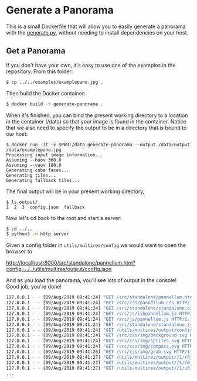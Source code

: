 # Generate a Panorama

This is a small Dockerfile that will allow you to easily generate a panorama
with the [generate.py](generate.py), without needing to install dependencies
on your host.

## Get a Panorama
If you don't have your own, it's easy to use one of the examples in the repository.
From this folder:

```bash
$ cp ../../examples/examplepano.jpg .
```

Then build the Docker container:

```bash
$ docker build -t generate-panorama .
```

When it's finished, you can bind the present working directory to a location in 
the container (/data) so that your image is found in the container. Notice
that we also need to specify the output to be in a directory that is bound
to our host:

```
$ docker run -it -v $PWD:/data generate-panorama --output /data/output /data/examplepano.jpg
Processing input image information...
Assuming --haov 360.0
Assuming --vaov 180.0
Generating cube faces...
Generating tiles...
Generating fallback tiles...
```

The final output will be in your present working directory,

```
$ ls output/
1  2  3  config.json  fallback
```

Now let's cd back to the root and start a server:

```bash
$ cd ../..
$ python3 -m http.server
```

Given a config folder in `utils/multires/config` we would want to open the browser to

[http://localhost:8000/src/standalone/pannellum.htm?config=../../utils/multires/output/config.json](http://localhost:8000/src/standalone/pannellum.htm?config=../../utils/multires/output/config.json)

And as you load the panorama, you'll see lots of output in the console! Good job,
you're done!

```bash
127.0.0.1 - - [09/Aug/2019 09:41:24] "GET /src/standalone/pannellum.htm?config=../../utils/multires/output/config.json HTTP/1.1" 200 -
127.0.0.1 - - [09/Aug/2019 09:41:24] "GET /src/css/pannellum.css HTTP/1.1" 200 -
127.0.0.1 - - [09/Aug/2019 09:41:24] "GET /src/standalone/standalone.css HTTP/1.1" 200 -
127.0.0.1 - - [09/Aug/2019 09:41:24] "GET /src/js/libpannellum.js HTTP/1.1" 200 -
127.0.0.1 - - [09/Aug/2019 09:41:24] "GET /src/js/pannellum.js HTTP/1.1" 200 -
127.0.0.1 - - [09/Aug/2019 09:41:24] "GET /src/standalone/standalone.js HTTP/1.1" 200 -
127.0.0.1 - - [09/Aug/2019 09:41:24] "GET /utils/multires/output/config.json HTTP/1.1" 200 -
127.0.0.1 - - [09/Aug/2019 09:41:24] "GET /src/css/img/background.svg HTTP/1.1" 200 -
127.0.0.1 - - [09/Aug/2019 09:41:24] "GET /src/css/img/sprites.svg HTTP/1.1" 200 -
127.0.0.1 - - [09/Aug/2019 09:41:24] "GET /src/css/img/compass.svg HTTP/1.1" 200 -
127.0.0.1 - - [09/Aug/2019 09:41:26] "GET /src/css/img/grab.svg HTTP/1.1" 200 -
127.0.0.1 - - [09/Aug/2019 09:41:27] "GET /utils/multires/output//1/r0_0.jpg HTTP/1.1" 200 -
127.0.0.1 - - [09/Aug/2019 09:41:27] "GET /utils/multires/output//1/f0_0.jpg HTTP/1.1" 200 -
127.0.0.1 - - [09/Aug/2019 09:41:27] "GET /utils/multires/output//1/u0_0.jpg HTTP/1.1" 200 -
...
```
